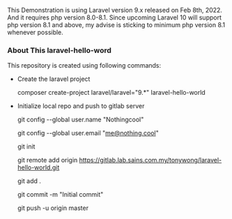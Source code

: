 
This Demonstration is using Laravel version 9.x released on Feb 8th, 2022. And it requires php version 8.0-8.1. Since upcoming Laravel 10 will support php version 8.1 and above, my advise is sticking to minimum php version 8.1 whenever possible. 

### About This laravel-hello-word

This repository is created using following commands:

- Create the laravel project


    composer create-project laravel/laravel="9.*" laravel-hello-world

- Initialize local repo and push to gitlab server


    git config --global user.name "Nothingcool"

    git config --global user.email "me@nothing.cool"

    git init

    git remote add origin https://gitlab.lab.sains.com.my/tonywong/laravel-hello-world.git

    git add .

    git commit -m "Initial commit"

    git push -u origin master


